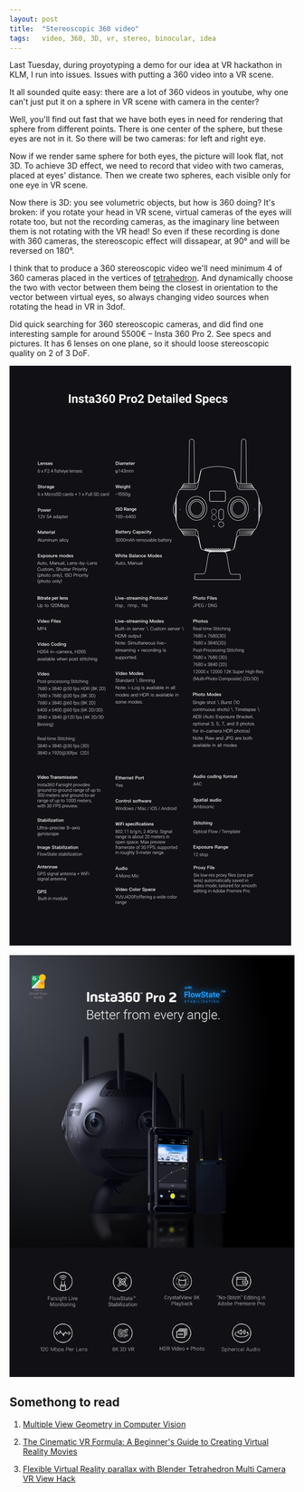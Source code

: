 ```yaml
---
layout: post
title:  "Stereoscopic 360 video"
tags:   video, 360, 3D, vr, stereo, binocular, idea
---
```


Last Tuesday, during proyotyping a demo for our idea at VR hackathon in KLM,
I run into issues. Issues with putting a 360 video into a VR scene.

It all sounded quite easy: there are a lot of 360 videos in youtube, why one
can't just put it on a sphere in VR scene with camera in the center?

Well, you'll find out fast that we have both eyes in need for rendering that
sphere from different points. There is one center of the sphere, but these eyes
are not in it. So there will be two cameras: for left and right eye.

Now if we render same sphere for both eyes, the picture will look flat, not 3D.
To achieve 3D effect, we need to record that video with two cameras, placed at
eyes' distance. Then we create two spheres, each visible only for one eye in VR
scene.

Now there is 3D: you see volumetric objects, but how is 360 doing? It's broken:
if you rotate your head in VR scene, virtual cameras of the eyes will rotate too,
but not the recording cameras, as the imaginary line between them is not rotating
with the VR head! So even if these recording is done with 360 cameras, the stereoscopic
effect will dissapear, at 90° and will be reversed on 180°.

I think that to produce a 360 stereoscopic video we'll need minimum 4 of 360 cameras
placed in the vertices of [tetrahedron](https://en.m.wikipedia.org/wiki/Tetrahedron).
And dynamically choose the two with vector between them being the closest in orientation
to the vector between virtual eyes, so always changing video sources when rotating the
head in VR in 3dof.

Did quick searching for 360 stereoscopic cameras, and did find one interesting sample for
around 5500€ – Insta 360 Pro 2. See specs and pictures. It has 6 lenses on one plane, so
it should loose stereoscopic quality on 2 of 3 DoF.

![Insta360 Pro2 specs](/img/Insta360-Pro2-detailed-specs.jpeg)

![Insta360 Pro2](/img/Insta360-Pro2.jpeg)


## Somethong to read

1. [Multiple View Geometry in Computer Vision](https://books.google.com/books/about/Multiple_View_Geometry_in_Computer_Visio.html?id=e30hAwAAQBAJ)

1. [The Cinematic VR Formula: A Beginner's Guide to Creating Virtual Reality Movies](https://read.amazon.com/kp/embed?asin=B076HZLK55&preview=newtab&linkCode=kpe&ref_=cm_sw_r_kb_dp_GQ62N25WTWQNKXJFVQ2M)

1. [Flexible Virtual Reality parallax with Blender Tetrahedron Multi Camera VR View Hack](https://blenderartists.org/t/flexible-virtual-reality-parallax-with-blender-tetrahedron-multi-camera-vr-view-hack/682634)
